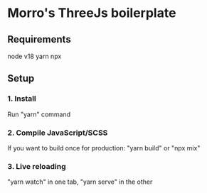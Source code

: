 # Morro's ThreeJs boilerplate

## Requirements 
node v18
yarn
npx
## Setup

### 1. Install
Run "yarn" command

### 2. Compile JavaScript/SCSS
If you want to build once for production:
"yarn build" or "npx mix"

### 3. Live reloading
"yarn watch" in one tab, "yarn serve" in the other
